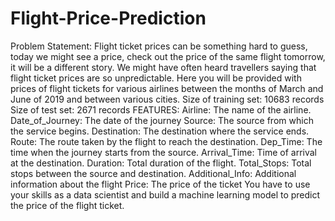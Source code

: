 # Flight-Price-Prediction
Problem Statement: Flight ticket prices can be something hard to guess, today we might see a price, check out the price of the same flight tomorrow, it will be a different story. We might have often heard travellers saying that flight ticket prices are so unpredictable. Here you will be provided with prices of flight tickets for various airlines between the months of March and June of 2019 and between various cities.  Size of training set: 10683 records  Size of test set: 2671 records  FEATURES: Airline: The name of the airline.  Date_of_Journey: The date of the journey  Source: The source from which the service begins.  Destination: The destination where the service ends.  Route: The route taken by the flight to reach the destination.  Dep_Time: The time when the journey starts from the source.  Arrival_Time: Time of arrival at the destination.  Duration: Total duration of the flight.  Total_Stops: Total stops between the source and destination.  Additional_Info: Additional information about the flight  Price: The price of the ticket     You have to use your skills as a data scientist and build a machine learning model to predict the price of the flight ticket. 
